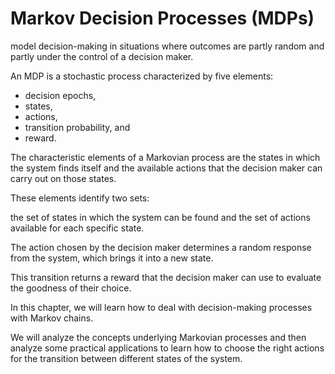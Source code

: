 # Markov Decision Processes (MDPs)

model decision-making in situations where outcomes are partly random and partly under the control of a decision maker. 

An MDP is a stochastic process characterized by five elements: 

* decision epochs, 
* states, 
* actions,
* transition probability, and 
* reward. 

The characteristic elements of a Markovian process are the states in which the system finds itself 
and the available actions that the decision maker can carry out on those states. 

These elements identify two sets: 

the set of states in which the system can be found and 
the set of actions available for each specific state. 

The action chosen by the decision maker determines a random response from the system, 
which brings it into a new state. 

This transition returns a reward that the decision maker can use to evaluate the goodness of their choice. 

In this chapter, we will learn how to deal with decision-making processes with Markov chains. 

We will analyze the concepts underlying Markovian processes and then analyze some practical applications 
to learn how to choose the right actions for the transition between different states of the system.